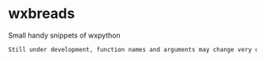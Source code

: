 # wxbreads
Small handy snippets of wxpython

```html
Still under development, function names and arguments may change very often.
```

